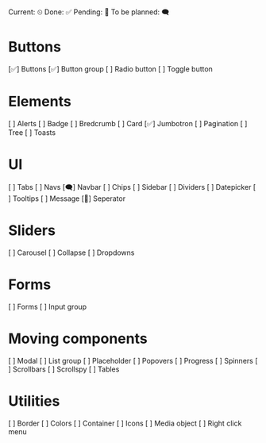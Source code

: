 Current: ⏲
Done: ✅
Pending: 🤜
To be planned: 🗨

# Buttons
[✅] Buttons
[✅] Button group
[  ] Radio button
[  ] Toggle button

# Elements
[  ] Alerts
[  ] Badge
[  ] Bredcrumb
[  ] Card
[✅] Jumbotron
[  ] Pagination
[  ] Tree
[  ] Toasts

# UI
[  ] Tabs
[  ] Navs
[🗨] Navbar
[  ] Chips
[  ] Sidebar
[  ] Dividers
[  ] Datepicker
[  ] Tooltips
[  ] Message
[🤜] Seperator


# Sliders
[  ] Carousel
[  ] Collapse
[  ] Dropdowns

# Forms
[  ] Forms
[  ] Input group

# Moving components
[  ] Modal
[  ] List group
[  ] Placeholder
[  ] Popovers
[  ] Progress
[  ] Spinners
[  ] Scrollbars
[  ] Scrollspy
[  ] Tables

# Utilities
[  ] Border
[  ] Colors
[  ] Container
[  ] Icons
[  ] Media object
[  ] Right click menu

